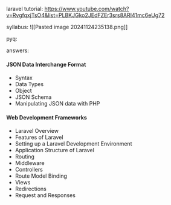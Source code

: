 laravel tutorial: https://www.youtube.com/watch?v=RvgfqxjTsO4&list=PLBKJGko2JEdFZEr3srs8ARI41mc6eUg72

syllabus:
![[Pasted image 20241124235138.png]]

pyq:

answers:
#### **JSON Data Interchange Format**

- Syntax
- Data Types
- Object
- JSON Schema
- Manipulating JSON data with PHP

#### **Web Development Frameworks**

- Laravel Overview
- Features of Laravel
- Setting up a Laravel Development Environment
- Application Structure of Laravel
- Routing
- Middleware
- Controllers
- Route Model Binding
- Views
- Redirections
- Request and Responses